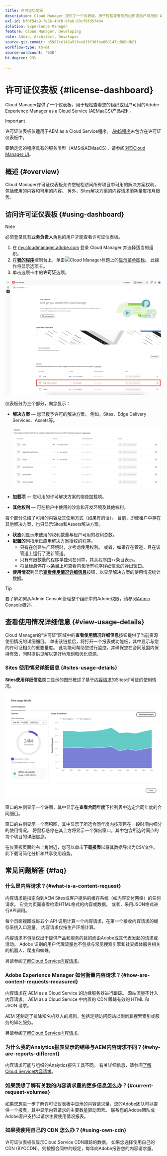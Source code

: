 ```yaml
---
title: 许可证功能板
description: Cloud Manager 提供了一个仪表板，用于轻松查看您的组织或租户可用的 AEMaaCS 产品权利。
exl-id: bf0f54a9-fe86-4bfb-9fa6-03cf0fd5f404
solution: Experience Manager
feature: Cloud Manager, Developing
role: Admin, Architect, Developer
source-git-commit: b5987ce142a92fee8fff30fbe66d147cd68bdb21
workflow-type: tm+mt
source-wordcount: '938'
ht-degree: 23%

---
```



# 许可证仪表板 {#license-dashboard}

Cloud Manager提供了一个仪表板，用于轻松查看您的组织或租户可用的Adobe Experience Manager as a Cloud Service (AEMaaCS)产品权利。

>[!IMPORTANT]
>
>许可证仪表板仅适用于AEM as a Cloud Service程序。 [AMS程序](https://experienceleague.adobe.com/en/docs/experience-manager-cloud-manager/content/introduction)未包含在许可证仪表板中。
>
>要确定您的程序具有的服务类型（AMS或AEMaaCS），请参阅[浏览Cloud Manager UI](/help/implementing/cloud-manager/navigation.md#program-cards)。

## 概述 {#overview}

Cloud Manager许可证仪表板允许您轻松访问所有项目中可用的解决方案权利，包括使用的内容和可用的内容。 另外，Sites解决方案的内容请求消耗量度按月趋势。

## 访问许可证仪表板 {#using-dashboard}

>[!NOTE]
>
>必须登录具有&#x200B;**业务负责人**&#x200B;角色的用户才能查看许可证仪表板。

1. 在 [my.cloudmanager.adobe.com](https://my.cloudmanager.adobe.com/) 登录 Cloud Manager 并选择适当的组织。
1. 在&#x200B;**[我的程序](/help/implementing/cloud-manager/navigation.md#my-programs)**&#x200B;控制台上，单击![Cloud Manager标题](https://spectrum.adobe.com/static/icons/workflow_18/Smock_ShowMenu_18_N.svg)上的[显示菜单图标](/help/implementing/cloud-manager/navigation.md#cloud-manager-header)。 此操作将显示选项卡。
1. 单击选项卡中的&#x200B;**许可证**&#x200B;选项。

![许可证功能板](assets/license-dashboard.png)

仪表板分为三个部分，向您显示：

* **解决方案** — 您已授予许可的解决方案。 例如，Sites、Edge Delivery Services、Assets等。

  ![解决方案列表](assets/solutions.png)

* **加载项** — 您可用的许可解决方案的哪些加载项。
* **其他权利** — 可在租户中使用的沙盒和开发环境及其他权利。

每个部分总结了可用的内容及其使用方式（如果有的话）。 目前，即使租户中存在其他解决方案，也只显示Sites和Assets解决方案。

* **状态**&#x200B;列显示未使用的权利数量与租户可用的权利总数。
* **配置的**&#x200B;列指示已应用解决方案授权的程序。
   * 只有在创建生产环境时，才考虑使用权利。 或者，如果存在管道，且在该管道上运行了更新管道。
   * 只有有限数量的程序单独列在列中，其余程序由`+x`条目表示。
   * 将鼠标悬停在`+x`条目上可查看包含所有程序详细信息的弹出窗口。
* **使用情况**&#x200B;列显示&#x200B;**[查看使用情况详细信息](#view-usage-details)**&#x200B;按钮，以显示解决方案的使用情况统计数据。

>[!TIP]
>
>要了解如何从Admin Console管理整个组织中的Adobe权限，请参阅[Admin Console概述](https://helpx.adobe.com/cn/enterprise/using/admin-console.html)。

## 查看使用情况详细信息 {#view-usage-details}

<!--
The **View usage details** button gives access to the chosen solution's **Usage Details** window. This window gives a detailed breakdown including charts to show your solution's usage. How that usage is measured depends on the chosen solution. -->

Cloud Manager的“许可证”区域中的&#x200B;**查看使用情况详细信息**&#x200B;按钮提供了当前资源使用情况的详细细目。 单击该链接后，将打开一个报表或功能板，其中显示与您的许可证相关的重要量度。 <!-- ADD THIS SENTENCE IF ASSETS USAGE DETAILS GETS REINSTATED ", such as the number of users, storage consumption, or bandwidth usage, depending on the type of services you're using." -->此功能可帮助您进行监控，并确保您在合同范围内保持有效，同时提供见解以更好地规划和优化资源。

### Sites 使用情况详细信息 {#sites-usage-details}

**Sites使用详细信息**&#x200B;窗口显示的图形概述了基于[内容请求](#what-is-a-content-request)的Sites许可证的使用情况。

![站点使用情况详细信息窗口](assets/sites-usage-details.png)

窗口的左侧显示一个饼图，其中显示在&#x200B;**查看合同年度**&#x200B;下拉列表中选定合同年度的合同细目。

窗口的右侧显示一个面积图，其中显示了所选合同年度内按项目在一段时间内细分的使用情况。 将鼠标悬停在其上方将显示一个弹出窗口，其中包含所选时间点的每个项目的详细信息。

在仪表板页面的右上角附近，您可以单击&#x200B;**下载报表**&#x200B;以将其数据导出为CSV文件。 此下载可简化分析和共享使用趋势。

<!-- REMOVED AS PER CQDOC-21983
### Assets usage details {#assets-usage-details}

The **Assets usage details** window, presents graphs giving an overview of the usage of your Assets licenses based on [storage](#storage) and [standard users](#standard-users). Select the appropriate tab to toggle between the views.

For both storage and standard users views, you can use the **Environment Type** dropdown to toggle the view between production, stage, and development environments.

#### Storage {#storage}

![Assets usage details window for storage](assets/assets-usage-details-storage.png)

The left side of the window presents a pie chart showing the contract breakdown for the contract year selected in the **View contract year** dropdown.

The right side of the window presents an area chart showing the usage broken down by program over time for the selected contract year. A hover reveals a popup with details per program for the selected point in time.

#### Standard Users {#standard-users}

![Assets usage details window for standard-users](assets/assets-usage-details-standard-users.png)

The left side of the window presents a pie chart showing the contract breakdown for the contract year selected in the **View contract year** dropdown.

The right side of the window presents an area chart showing the usage broken down by program over time for the selected contract year. A hover reveals a popup with details per program for the selected point in time. -->

## 常见问题解答 {#faq}

### 什么是内容请求？{#what-is-a-content-request}

内容请求是指定向到AEM Sites或客户提供的缓存系统（如内容交付网络）的任何请求。 它会为页面查看检索HTML格式的内容或数据。 或者，采用JSON格式进行API调用。

每个页面视图或每五个 API 调用计算一个内容请求，在第一个接收内容请求的缓存系统入口测量。 内容请求仅按生产环境计算。

内容请求不包括仅出于提供产品和服务的目的而由Adobe或其代表发起的请求或活动。 Adobe 识别的用户代理流量也不包括与常见搜索引擎和社交媒体服务相关的机器人、爬虫和蜘蛛。

另请参阅[了解Cloud Service内容请求](/help/implementing/cloud-manager/content-requests.md)。

### Adobe Experience Manager 如何衡量内容请求？{#how-are-content-requests-measured}

内容请求在 AEM as a Cloud Service 的边缘服务器进行跟踪。 源站流量不计入内容请求。 AEM as a Cloud Service 中内置的 CDN 跟踪有效的 HTML 和 JSON 请求。

AEM 还制定了排除知名机器人的规则，包括定期访问网站以刷新其搜索索引或服务的知名服务。

另请参阅[了解Cloud Service内容请求](/help/implementing/cloud-manager/content-requests.md)。

### 为什么我的Analytics报表显示的结果与AEM内容请求不同？{#why-are-reports-different}

内容请求可能与组织的Analytics报告工具不同。 有关详细信息，请参阅[了解Cloud Service内容请求](/help/implementing/cloud-manager/content-requests.md)。

### 如果我想了解有关我的内容请求量的更多信息怎么办？{#current-request-volumes}

如果您想进一步了解许可证仪表板中显示的内容请求量，您的Adobe团队可以提供一个报表，其中显示内容请求的主要数量驱动因素。 联系您的Adobe团队或Adobe客户支持以请求主要使用情况报表。

### 如果我使用自己的 CDN 怎么办？{#using-own-cdn}

许可证仪表板仅显示Cloud Service CDN跟踪的数据。 如果您选择使用自己的CDN (BYOCDN)，则按照合同中的规定，每年向Adobe报告您的内容请求量。


